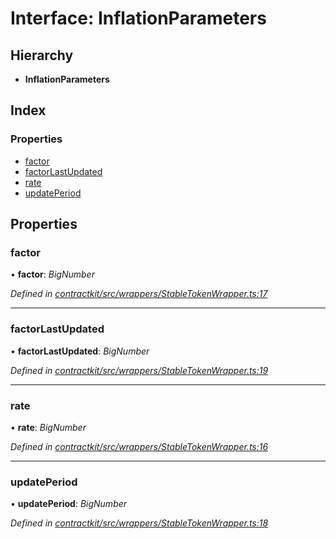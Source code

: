 # Interface: InflationParameters

## Hierarchy

* **InflationParameters**

## Index

### Properties

* [factor](_wrappers_stabletokenwrapper_.inflationparameters.md#factor)
* [factorLastUpdated](_wrappers_stabletokenwrapper_.inflationparameters.md#factorlastupdated)
* [rate](_wrappers_stabletokenwrapper_.inflationparameters.md#rate)
* [updatePeriod](_wrappers_stabletokenwrapper_.inflationparameters.md#updateperiod)

## Properties

###  factor

• **factor**: *BigNumber*

*Defined in [contractkit/src/wrappers/StableTokenWrapper.ts:17](https://github.com/celo-org/celo-monorepo/blob/master/packages/contractkit/src/wrappers/StableTokenWrapper.ts#L17)*

___

###  factorLastUpdated

• **factorLastUpdated**: *BigNumber*

*Defined in [contractkit/src/wrappers/StableTokenWrapper.ts:19](https://github.com/celo-org/celo-monorepo/blob/master/packages/contractkit/src/wrappers/StableTokenWrapper.ts#L19)*

___

###  rate

• **rate**: *BigNumber*

*Defined in [contractkit/src/wrappers/StableTokenWrapper.ts:16](https://github.com/celo-org/celo-monorepo/blob/master/packages/contractkit/src/wrappers/StableTokenWrapper.ts#L16)*

___

###  updatePeriod

• **updatePeriod**: *BigNumber*

*Defined in [contractkit/src/wrappers/StableTokenWrapper.ts:18](https://github.com/celo-org/celo-monorepo/blob/master/packages/contractkit/src/wrappers/StableTokenWrapper.ts#L18)*
